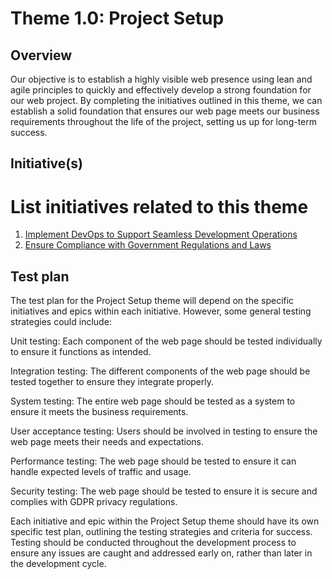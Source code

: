 # Theme 1.0: Project Setup
## Overview
Our objective is to establish a highly visible web presence using lean and agile principles to quickly and effectively
develop a strong foundation for our web project. By completing the initiatives outlined in this theme, we can establish a
solid foundation that ensures our web page meets our business requirements throughout the life of the project, setting
us up for long-term success.
## Initiative(s)

# List initiatives related to this theme
1. [Implement DevOps to Support Seamless Development Operations](/documentation/templates/theme/initiatives/initiative_template.md)
2. [Ensure Compliance with Government Regulations and Laws](/documentation/templates/theme/initiatives/initiative_template_2.md)


## Test plan
The test plan for the Project Setup theme will depend on the specific initiatives and epics within each initiative. However, some general testing strategies could include:

Unit testing: Each component of the web page should be tested individually to ensure it functions as intended.

Integration testing: The different components of the web page should be tested together to ensure they integrate properly.

System testing: The entire web page should be tested as a system to ensure it meets the business requirements.

User acceptance testing: Users should be involved in testing to ensure the web page meets their needs and expectations.

Performance testing: The web page should be tested to ensure it can handle expected levels of traffic and usage.

Security testing: The web page should be tested to ensure it is secure and complies with GDPR privacy regulations.

Each initiative and epic within the Project Setup theme should have its own specific test plan, outlining the testing strategies and criteria for success. Testing should be conducted throughout the development process to ensure any issues are caught and addressed early on, rather than later in the development cycle.